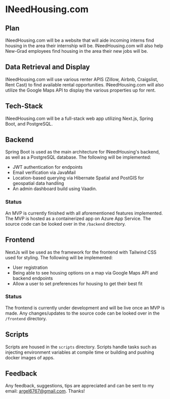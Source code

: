# INeedHousing.com

## Plan
INeedHousing.com will be a website that will aide incoming interns find housing in the area their internship will be. INeedHousing.com will also help New-Grad employees
find housing in the area their new jobs will be.

## Data Retrieval and Display
INeedHousing.com will use various renter APIS (Zillow, Airbnb, Craigslist, Rent Cast) to find available rental opportunities.
INeedHousing.com will also utilize the Google Maps API to display the various properties up for rent.

## Tech-Stack
INeedHousing.com will be a full-stack web app utilizing Next.js, Spring Boot, and PostgreSQL.

## Backend
Spring Boot is used as the main architecture for INeedHousing's backend, as well as a PostgreSQL database.
The following will be implemented:
- JWT authentication for endpoints
- Email verification via JavaMail
- Location-based querying via Hibernate Spatial and PostGIS for geospatial data handling
- An admin dashboard build using Vaadin.

### Status
An MVP is currently finished with all aforementioned features implemented. The MVP is hosted as a containerized app on Azure App Service. The source code can be looked over in the `/backend` directory.

## Frontend
NextJs will be used as the framework for the frontend with Tailwind CSS used for styling.
The following will be implemented:
- User registration
- Being able to see housing options on a map via Google Maps API and backend endpoints
- Allow a user to set preferences for housing to get their best fit

### Status
The frontend is currently under development and will be live once an MVP is made. Any changes/updates to the source code can be looked over in the `/frontend` directory.

## Scripts
Scripts are housed in the `scripts` directory. Scripts handle tasks such as injecting environment variables at compile time or building and pushing docker images of apps.

## Feedback
Any feedback, suggestions, tips are appreciated and can be sent to my email: [argel6767@gmail.com](mailto:argel6767@gmail.com). Thanks!
